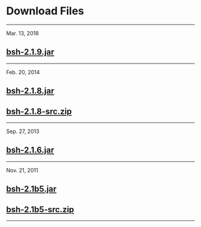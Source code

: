 # Download Files #

---

Mar. 13, 2018
## [bsh-2.1.9.jar](https://github.com/pejobo/beanshell2/blob/master/dist/bsh-2.1.9.jar) ##

---

Feb. 20, 2014
## [bsh-2.1.8.jar](https://beanshell2.googlecode.com/svn/branches/v2.1/downloads/bsh-2.1.8.jar) ##
## [bsh-2.1.8-src.zip](https://beanshell2.googlecode.com/svn/branches/v2.1/downloads/bsh-2.1.8-src.zip) ##

---


Sep. 27, 2013
## [bsh-2.1.6.jar](https://beanshell2.googlecode.com/files/bsh-2.1.6.jar) ##

---


Nov. 21, 2011
## [bsh-2.1b5.jar](https://beanshell2.googlecode.com/files/bsh-2.1b5.jar) ##
## [bsh-2.1b5-src.zip](https://beanshell2.googlecode.com/files/bsh-2.1b5-src.zip) ##

---

